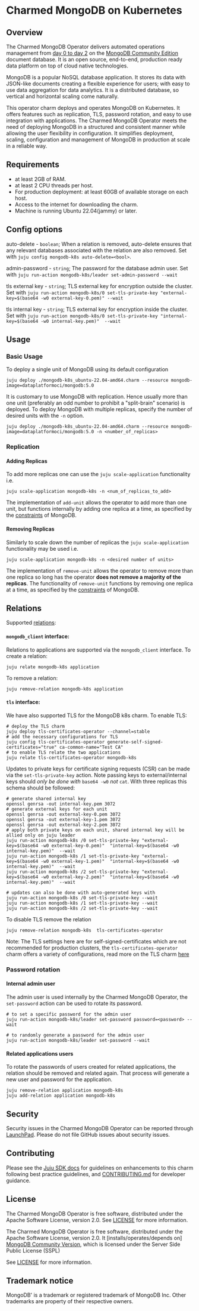 # Charmed MongoDB on Kubernetes
## Overview

The Charmed MongoDB Operator delivers automated operations management from [day 0 to day 2](https://codilime.com/glossary/day-0-day-1-day-2/#:~:text=Day%200%2C%20Day%201%2C%20and,just%20a%20daily%20operations%20routine.) on the [MongoDB Community Edition](https://github.com/mongodb/mongo) document database. It is an open source, end-to-end, production ready data platform on top of cloud native technologies.

MongoDB is a popular NoSQL database application. It stores its data with JSON-like documents creating a flexible experience for users; with easy to use data aggregation for data analytics. It is a distributed database, so vertical and horizontal scaling come naturally.

This operator charm deploys and operates MongoDB on Kubernetes. It offers features such as replication, TLS, password rotation, and easy to use integration with applications. The Charmed MongoDB Operator meets the need of deploying MongoDB in a structured and consistent manner while allowing the user flexibility in configuration. It simplifies deployment, scaling, configuration and management of MongoDB in production at scale in a reliable way.

## Requirements 
- at least 2GB of RAM.
- at least 2 CPU threads per host.
- For production deployment: at least 60GB of available storage on each host.
- Access to the internet for downloading the charm.
- Machine is running Ubuntu 22.04(jammy) or later.

## Config options
auto-delete - `boolean`; When a relation is removed, auto-delete ensures that any relevant databases
associated with the relation are also removed. Set with `juju config mongodb-k8s auto-delete=<bool>`.

admin-password - `string`; The password for the database admin user. Set with `juju run-action mongodb-k8s/leader set-admin-password --wait`

tls external key - `string`; TLS external key for encryption outside the cluster. Set with `juju run-action mongodb-k8s/0 set-tls-private-key "external-key=$(base64 -w0 external-key-0.pem)" --wait`

tls internal key - `string`;  TLS external key for encryption inside the cluster. Set with `juju run-action mongodb-k8s/0 set-tls-private-key "internal-key=$(base64 -w0 internal-key.pem)"  --wait`

## Usage

### Basic Usage
To deploy a single unit of MongoDB using its default configuration
```shell
juju deploy ./mongodb-k8s_ubuntu-22.04-amd64.charm --resource mongodb-image=dataplatformoci/mongodb:5.0
```

It is customary to use MongoDB with replication. Hence usually more than one unit (preferably an odd number to prohibit a "split-brain" scenario) is deployed. To deploy MongoDB with multiple replicas, specify the number of desired units with the `-n` option.
```shell
juju deploy ./mongodb-k8s_ubuntu-22.04-amd64.charm --resource mongodb-image=dataplatformoci/mongodb:5.0 -n <number_of_replicas>
```

### Replication
#### Adding Replicas
To add more replicas one can use the `juju scale-application` functionality i.e.
```shell
juju scale-application mongodb-k8s -n <num_of_replicas_to_add>
```
The implementation of `add-unit` allows the operator to add more than one unit, but functions internally by adding one replica at a time, as specified by the [constraints](https://www.mongodb.com/docs/manual/reference/command/replSetReconfig/#reconfiguration-can-add-or-remove-no-more-than-one-voting-member-at-a-time) of MongoDB.


#### Removing Replicas 
Similarly to scale down the number of replicas the `juju scale-application` functionality may be used i.e.
```shell
juju scale-application mongodb-k8s -n <desired number of units>
```
The implementation of `remove-unit` allows the operator to remove more than one replica so long has the operator **does not remove a majority of the replicas**. The functionality of `remove-unit` functions by removing one replica at a time, as specified by the [constraints](https://www.mongodb.com/docs/manual/reference/command/replSetReconfig/#reconfiguration-can-add-or-remove-no-more-than-one-voting-member-at-a-time) of MongoDB.


## Relations

Supported [relations](https://juju.is/docs/olm/relations):

#### `mongodb_client` interface:

Relations to applications are supported via the `mongodb_client` interface. To create a relation: 

```shell
juju relate mongodb-k8s application
```

To remove a relation:
```shell
juju remove-relation mongodb-k8s application
```

#### `tls` interface:

We have also supported TLS for the MongoDB k8s charm. To enable TLS:

```shell
# deploy the TLS charm 
juju deploy tls-certificates-operator --channel=stable
# add the necessary configurations for TLS
juju config tls-certificates-operator generate-self-signed-certificates="true" ca-common-name="Test CA" 
# to enable TLS relate the two applications 
juju relate tls-certificates-operator mongodb-k8s 
```

Updates to private keys for certificate signing requests (CSR) can be made via the `set-tls-private-key` action. Note passing keys to external/internal keys should *only be done with* `base64 -w0` *not* `cat`. With three replicas this schema should be followed:
```shell
# generate shared internal key
openssl genrsa -out internal-key.pem 3072
# generate external keys for each unit
openssl genrsa -out external-key-0.pem 3072
openssl genrsa -out external-key-1.pem 3072
openssl genrsa -out external-key-2.pem 3072
# apply both private keys on each unit, shared internal key will be allied only on juju leader
juju run-action mongodb-k8s /0 set-tls-private-key "external-key=$(base64 -w0 external-key-0.pem)"  "internal-key=$(base64 -w0 internal-key.pem)"  --wait
juju run-action mongodb-k8s /1 set-tls-private-key "external-key=$(base64 -w0 external-key-1.pem)"  "internal-key=$(base64 -w0 internal-key.pem)"  --wait
juju run-action mongodb-k8s /2 set-tls-private-key "external-key=$(base64 -w0 external-key-2.pem)"  "internal-key=$(base64 -w0 internal-key.pem)"  --wait

# updates can also be done with auto-generated keys with
juju run-action mongodb-k8s /0 set-tls-private-key --wait
juju run-action mongodb-k8s /1 set-tls-private-key --wait
juju run-action mongodb-k8s /2 set-tls-private-key --wait
```

To disable TLS remove the relation
```shell
juju remove-relation mongodb-k8s  tls-certificates-operator
```

Note: The TLS settings here are for self-signed-certificates which are not recommended for production clusters, the `tls-certificates-operator` charm offers a variety of configurations, read more on the TLS charm [here](https://charmhub.io/tls-certificates-operator)

### Password rotation
#### Internal admin user
The admin user is used internally by the Charmed MongoDB Operator, the `set-password` action can be used to rotate its password.
```shell
# to set a specific password for the admin user
juju run-action mongodb-k8s/leader set-password password=<password> --wait

# to randomly generate a password for the admin user
juju run-action mongodb-k8s/leader set-password --wait
```

#### Related applications users
To rotate the passwords of users created for related applications, the relation should be removed and related again. That process will generate a new user and password for the application.
```shell
juju remove-relation application mongodb-k8s 
juju add-relation application mongodb-k8s 
```

## Security
Security issues in the Charmed MongoDB Operator can be reported through [LaunchPad](https://wiki.ubuntu.com/DebuggingSecurity#How%20to%20File). Please do not file GitHub issues about security issues.


## Contributing

Please see the [Juju SDK docs](https://juju.is/docs/sdk) for guidelines on enhancements to this charm following best practice guidelines, and [CONTRIBUTING.md](https://github.com/canonical/mongodb-operator/blob/main/CONTRIBUTING.md) for developer guidance.


## License
The Charmed MongoDB Operator is free software, distributed under the Apache Software License, version 2.0. See [LICENSE](https://github.com/canonical/mongodb-operator/blob/main/LICENSE) for more information.

The Charmed MongoDB Operator is free software, distributed under the Apache Software License, version 2.0. It [installs/operates/depends on] [MongoDB Community Version](https://github.com/mongodb/mongo), which is licensed under the Server Side Public License (SSPL)

See [LICENSE](https://github.com/canonical/mongodb-operator/blob/main/LICENSE) for more information.

## Trademark notice
MongoDB' is a trademark or registered trademark of MongoDB Inc. Other trademarks are property of their respective owners.
